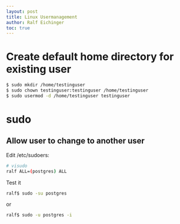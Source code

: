```yaml
---
layout: post
title: Linux Usermanagement
author: Ralf Eichinger
toc: true
---
```


# Create default home directory for existing user

```sh
$ sudo mkdir /home/testinguser
$ sudo chown testinguser:testinguser /home/testinguser
$ sudo usermod -d /home/testinguser testinguser
```

# sudo

## Allow user to change to another user

Edit /etc/sudoers:

```sh
# visudo
ralf ALL=(postgres) ALL
```

Test it

```sh
ralf$ sudo -su postgres
```

or

```sh
ralf$ sudo -u postgres -i
```
